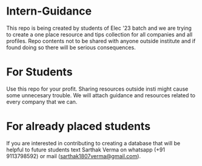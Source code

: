 # Intern-Guidance
This repo is being created by students of Elec '23 batch and we are trying to create a one place resource and tips collection for all companies and all profiles. Repo contents not to be shared with anyone outside institute and if found doing so there will be serious consequences.

# For Students
Use this repo for your profit. Sharing resources outside insti might cause some unnecesary trouble. We will attach guidance and resources related to every company that we can.

# For already placed students
If you are interested in contributing to creating a database that will be helpful to future students text Sarthak Verma on whatsapp (+91 9113798592) or mail (sarthak1807verma@gmail.com).
